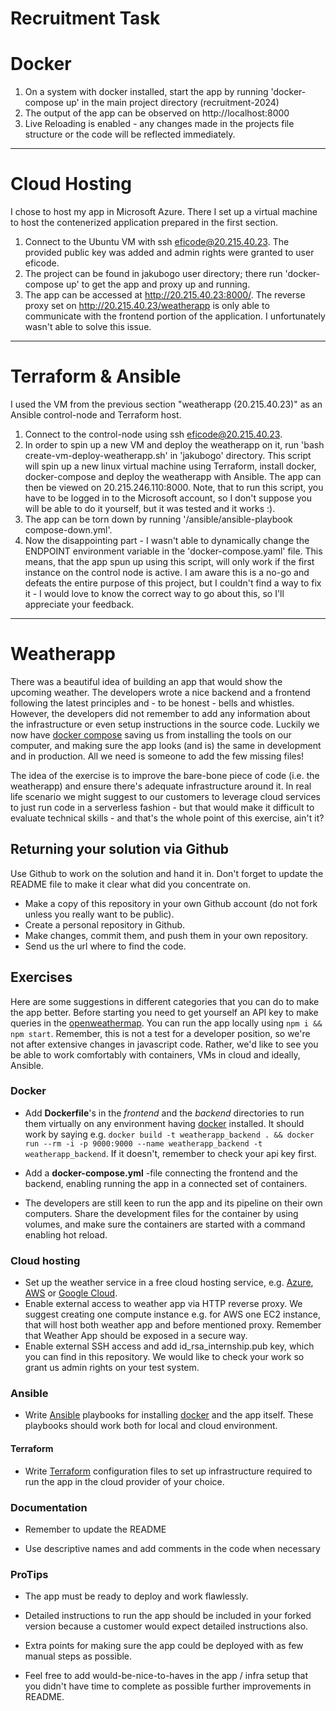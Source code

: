 # Recruitment Task
# Docker
1. On a system with docker installed, start the app by running 'docker-compose up' in the main project directory (recruitment-2024) 
2. The output of the app can be observed on http://localhost:8000
3. Live Reloading is enabled - any changes made in the projects file structure or the code will be reflected immediately.
-------------------------------------------------------
# Cloud Hosting
I chose to host my app in Microsoft Azure. There I set up a virtual machine to host the contenerized application prepared in the first section.
1. Connect to the Ubuntu VM with ssh eficode@20.215.40.23. The provided public key was added and admin rights were granted to user eficode.
2. The project can be found in jakubogo user directory; there run 'docker-compose up' to get the app and proxy up and running.
3. The app can be accessed at http://20.215.40.23:8000/. The reverse proxy set on http://20.215.40.23/weatherapp is only able to communicate with the frontend portion of the application. I unfortunately wasn't able to solve this issue.
-------------------------------------------------------
# Terraform & Ansible
I used the VM from the previous section "weatherapp (20.215.40.23)" as an Ansible control-node and Terraform host. 
1. Connect to the control-node using ssh eficode@20.215.40.23. 
2. In order to spin up a new VM and deploy the weatherapp on it, run 'bash create-vm-deploy-weatherapp.sh' in 'jakubogo' directory. This script will spin up a new linux virtual machine using Terraform, install docker, docker-compose and deploy the weatherapp with Ansible. The app can then be viewed on 20.215.246.110:8000. Note, that to run this script, you have to be logged in to the Microsoft account, so I don't suppose you will be able to do it yourself, but it was tested and it works :).
3. The app can be torn down by running '/ansible/ansible-playbook compose-down.yml'.
4. Now the disappointing part - I wasn't able to dynamically change the ENDPOINT environment variable in the 'docker-compose.yaml' file. This means, that the app spun up using this script, will only work if the first instance on the control node is active. I am aware this is a no-go and defeats the entire purpose of this project, but I couldn't find a way to fix it - I would love to know the correct way to go about this, so I'll appreciate your feedback.
-------------------------------------------------------


# Weatherapp

There was a beautiful idea of building an app that would show the upcoming weather. The developers wrote a nice backend and a frontend following the latest principles and - to be honest - bells and whistles. However, the developers did not remember to add any information about the infrastructure or even setup instructions in the source code.
Luckily we now have [docker compose](https://docs.docker.com/compose/) saving us from installing the tools on our computer, and making sure the app looks (and is) the same in development and in production. All we need is someone to add the few missing files!

The idea of the exercise is to improve the bare-bone piece of code (i.e. the weatherapp) and ensure there's adequate infrastructure around it. 
In real life scenario we might suggest to our customers to leverage cloud services to just run code in a serverless fashion - but that would make it difficult to evaluate technical skills - and that's the whole point of this exercise, ain't it? 


## Returning your solution via Github
Use Github to work on the solution and hand it in. Don't forget to update the README file to make it clear what did you concentrate on.

* Make a copy of this repository in your own Github account (do not fork unless you really want to be public).
* Create a personal repository in Github.
* Make changes, commit them, and push them in your own repository.
* Send us the url where to find the code.

## Exercises

Here are some suggestions in different categories that you can do to make the app better. Before starting you need to get yourself an API key to make queries in the [openweathermap](http://openweathermap.org/). You can run the app locally using `npm i && npm start`.
Remember, this is not a test for a developer position, so we're not after extensive changes in javascript code. Rather, we'd like to see you be able to work comfortably with containers, VMs in cloud and ideally, Ansible.

### Docker

* Add **Dockerfile**'s in the *frontend* and the *backend* directories to run them virtually on any environment having [docker](https://www.docker.com/) installed. It should work by saying e.g. `docker build -t weatherapp_backend . && docker run --rm -i -p 9000:9000 --name weatherapp_backend -t weatherapp_backend`. If it doesn't, remember to check your api key first.

* Add a **docker-compose.yml** -file connecting the frontend and the backend, enabling running the app in a connected set of containers.

* The developers are still keen to run the app and its pipeline on their own computers. Share the development files for the container by using volumes, and make sure the containers are started with a command enabling hot reload.

### Cloud hosting

* Set up the weather service in a free cloud hosting service, e.g. [Azure](https://azure.microsoft.com/en-us/free/), [AWS](https://aws.amazon.com/free/) or [Google Cloud](https://cloud.google.com/free/).
* Enable external access to weather app via HTTP reverse proxy. We suggest creating one compute instance e.g. for AWS one EC2 instance, that will host both weather app and before mentioned proxy. Remember that Weather App should be exposed in a secure way.
* Enable external SSH access and add id_rsa_internship.pub key, which you can find in this repository. We would like to check your work so grant us admin rights on your test system.

### Ansible

* Write [Ansible](http://docs.ansible.com/ansible/intro.html) playbooks for installing [docker](https://www.docker.com/) and the app itself. These playbooks should work both for local and cloud environment.

#### Terraform

* Write [Terraform](https://www.terraform.io/) configuration files to set up infrastructure required to run the app in the cloud provider of your choice.

### Documentation

* Remember to update the README

* Use descriptive names and add comments in the code when necessary

### ProTips

* The app must be ready to deploy and work flawlessly.

* Detailed instructions to run the app should be included in your forked version because a customer would expect detailed instructions also.

* Extra points for making sure the app could be deployed with as few manual steps as possible.

* Feel free to add would-be-nice-to-haves in the app / infra setup that you didn't have time to complete as possible further improvements in README.
